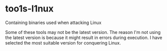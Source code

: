# too1s-l1nux
Containing binaries used when attacking Linux

Some of these tools may not be the latest version.
The reason I'm not using the latest version is because it might result in errors during execution.
I have selected the most suitable version for conquering Linux.
